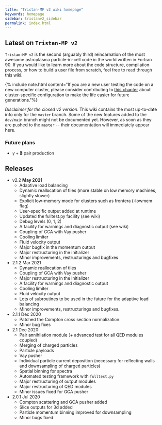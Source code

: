 ```yaml
---
title: "Tristan-MP v2 wiki homepage"
keywords: homepage
sidebar: tristanv2_sidebar
permalink: index.html
---
```


## Latest on `Tristan-MP v2`

`Tristan-MP v2` is the second (arguably third) reincarnation of the most awesome astroplasma particle-in-cell code in the world written in Fortran 90. If you would like to learn more about the code structure, compilation process, or how to build a user file from scratch, feel free to read through this wiki.

{% include note.html content="If you are a new user testing the code on a new computer cluster, please consider contributing to [this chapter](https://ntoles.github.io/tristan-wiki/tristanv2-configure.html#cluster-specific-customization) about cluster-specific configuration to make the life easier for future generations."%}

_Disclaimer for the closed v2 version_. This wiki contains the most up-to-date info only for the `master` branch. Some of the new features added to the `dev/main` branch might not be documented yet. However, as soon as they are pushed to the `master` -- their documentation will immediately appear here.

<!--### Recent updates-->

<!--#### Technical updates-->
<!-- * <span class='date'>Aug 12 2019</span>[Static load balancing](tristanv2-loadbal.html#static-load-balancing)
* <span class='date'>Feb 12 2020</span>[Particle weights & downsampling](tristanv2-downsampling.html)
* <span class='date'>May 10 2020</span>[Restart](tristanv2-restart.html)
* <span class='date'>May 13 2020</span>[Parameters file](tristanv2-visualization.html#parameters)
* <span class='date'>May 14 2020</span>[History](tristanv2-visualization.html#history)
* <span class='date'>Jun 28 2020</span>[Slice outputs in 3d](tristanv2-visualization.html#slices-for-3d-only)
* <span class='date'>Jul 19 2020</span>[Cartesian particle binning](tristanv2-downsampling.html#cartesian-binning) -->
<!--* <span class='date'>Dec 31 2020</span>[Charged particle downsampling](tristanv2-downsampling.html#particle-downsampling)-->
<!--* <span class='date'>Dec 31 2020</span>[Spatial binning for spectra output](tristanv2-visualization.html#read-spectra)-->
<!--* <span class='date'>Dec 31 2020</span>[Automated testing](tristanv2-testing.html)-->
<!--* <span class='date'>Dec 31 2020</span>[Visualization functions](tristanv2-visualization.html#built-in-visualization-functions)-->
<!--* <span class='date'>Dec 31 2020</span>[Particle payloads](tristanv2-output.html#particle-payloads)-->
<!--* <span class='date'>Mar 31 2021</span>[Diagnostics and warning facility](tristanv2-output.html#runtime-diagnostics)-->

<!--#### Physics updates-->
<!-- * <span class='date'>Aug 24 2019</span>[Synchrotron radiation/cooling](tristanv2-radiation.html#synchrotron-cooling)
* <span class='date'>Dec 02 2019</span>[Inverse Compton radiation/cooling](tristanv2-radiation.html#inverse-compton-cooling)
* <span class='date'>Dec 16 2019</span>[Two-photon pair production](tristanv2-qed.html)
* <span class='date'>Mar 16 2020</span>Absorbing boundary conditions in 2D/3D
* <span class='date'>Jun 25 2020</span>[Guiding center approximation (GCA)](tristanv2-algorithms.html#guiding-center-approximation)
* <span class='date'>Jul 09 2020</span>[Compton scattering](tristanv2-qed.html#compton-scattering) -->
<!--* <span class='date'>Dec 31 2020</span>[Pair annihilation](tristanv2-qed.html#pair-annihilation)-->
<!--* <span class='date'>Dec 31 2020</span>Vay pusher-->
<!--* <span class='date'>Dec 31 2020</span>[Universal unit normalization for QED](tristanv2-sim-units.html#radiation-and-qed)-->

<!--### Under development-->


### Future plans

* $\gamma + \boldsymbol{B}$ pair production

## Releases
* v2.2 <span class='date'>__May 2021__</span>
  * Adaptive load balancing
  * Dynamic reallocation of tiles (more stable on low memory machines, slightly slower)
  * Explicit low-memory mode for clusters such as frontera (-lowmem flag)
  * User-specific output added at runtime
  * Updated the fulltest.py facility (see wiki)
  * Debug levels (0, 1, 2)
  * A facility for warnings and diagnostic output (see wiki)
  * Coupling of GCA with Vay pusher
  * Cooling limiter
  * Fluid velocity output
  * Major bugfix in the momentum output
  * Major restructuring in the initializer
  * Minor improvements, restructurings and bugfixes
* 2.1.2 <span class='date'>Mar 2021</span>
  * Dynamic reallocation of tiles
  * Coupling of GCA with Vay pusher
  * Major restructuring in the initializer
  * A facility for warnings and diagnostic output
  * Cooling limiter
  * Fluid velocity output
  * Lots of subroutines to be used in the future for the adaptive load balancing
  * Minor improvements, restructurings and bugfixes.
* 2.1.1 <span class='date'>Dec 2020</span>
  * Patched the Compton cross section normalization
  * Minor bug fixes
* 2.1 <span class='date'>Dec 2020</span>
  * Pair annihilation module (+ advanced test for all QED modules coupled)
  * Merging of charged particles
  * Particle payloads
  * Vay pusher
  * Individual particle current deposition (necessary for reflecting walls and downsampling of charged particles)
  * Spatial binning for spectra
  * Automated testing framework with `fulltest.py`
  * Major restructuring of output modules
  * Major restructuring of QED modules
  * Minor issues fixed for GCA pusher
* 2.0.1 <span class='date'>Jul 2020</span>
  * Compton scattering and GCA pusher added
  * Slice outputs for 3d added
  * Particle momentum binning improved for downsampling
  * Minor bugs fixed
